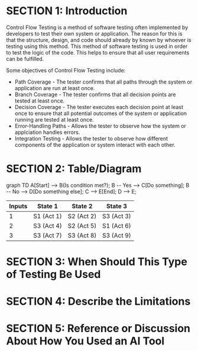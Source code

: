 # SECTION 1: Introduction

Control Flow Testing is a method of software testing often implemented by developers to test their own system or application. The reason for this is that the structure, design, and code should already by known by whoever is testing using this method. This method of software testing is used in order to test the logic of the code. This helps to ensure that all user requirements can be fulfilled. 

Some objectives of Control Flow Testing include:
* Path Coverage - The tester confirms that all paths through the system or application are run at least once.
* Branch Coverage - The tester confirms that all decision points are tested at least once.
* Decision Coverage - The tester executes each decision point at least once to ensure that all potential outcomes of the system or application running are tested at least once. 
* Error-Handling Paths - Allows the tester to observe how the system or applciation handles errors.
* Integration Testing - Allows the tester to observe how different components of the application or system interact with each other.

# SECTION 2: Table/Diagram

graph TD
    A[Start] --> B{Is condition met?};
    B -- Yes --> C[Do something];
    B -- No --> D[Do something else];
    C --> E[End];
    D --> E;

| Inputs | State 1 | State 2 | State 3 | 
| ---------- | ---------- | ---------- | ---------- |
| 1 | S1 (Act 1) | S2 (Act 2) | S3 (Act 3) |
| 2 | S3 (Act 4) | S2 (Act 5) | S1 (Act 6) |
| 3 | S3 (Act 7) | S3 (Act 8) | S3 (Act 9) |

# SECTION 3: When Should This Type of Testing Be Used



# SECTION 4: Describe the Limitations



# SECTION 5: Reference or Discussion About How You Used an AI Tool

